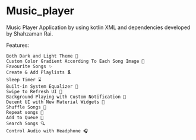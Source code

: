 # Music_player
Music Player Application by using kotlin XML and dependencies developed by Shahzaman Rai. 

Features:

    Both Dark and Light Theme 📎
    Custom Color Gradient According To Each Song Image 🌈
    Favourite Songs ✨
    Create & Add Playlists 🎗️
    Sleep Timer ⌛
    Built-in System Equalizer 🥢
    Swipe to Refresh UI 🔄
    Background Playing with Custom Notification 🔔
    Decent UI with New Material Widgets 📱
    Shuffle Songs 🔀
    Repeat songs 🔁
    Add to Queue 💢
    Search Songs 🔍
    Control Audio with Headphone 🎧
